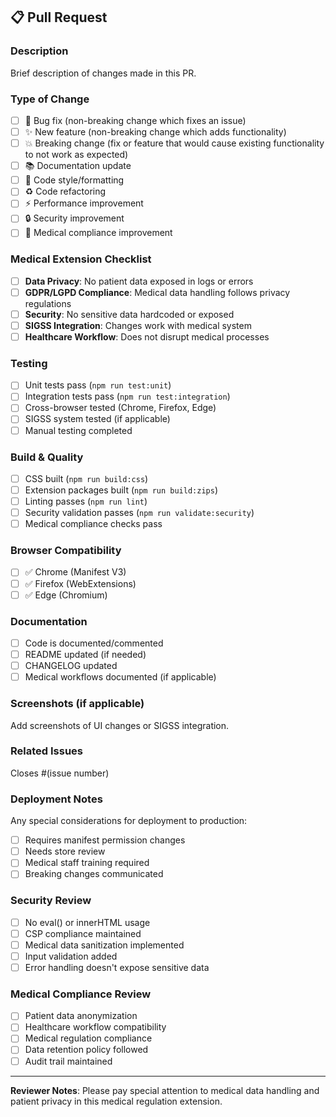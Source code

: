 ## 📋 Pull Request

### Description

Brief description of changes made in this PR.

### Type of Change

- [ ] 🐛 Bug fix (non-breaking change which fixes an issue)
- [ ] ✨ New feature (non-breaking change which adds functionality)
- [ ] 💥 Breaking change (fix or feature that would cause existing functionality to not work as expected)
- [ ] 📚 Documentation update
- [ ] 🎨 Code style/formatting
- [ ] ♻️ Code refactoring
- [ ] ⚡ Performance improvement
- [ ] 🔒 Security improvement
- [ ] 🏥 Medical compliance improvement

### Medical Extension Checklist

- [ ] **Data Privacy**: No patient data exposed in logs or errors
- [ ] **GDPR/LGPD Compliance**: Medical data handling follows privacy regulations
- [ ] **Security**: No sensitive data hardcoded or exposed
- [ ] **SIGSS Integration**: Changes work with medical system
- [ ] **Healthcare Workflow**: Does not disrupt medical processes

### Testing

- [ ] Unit tests pass (`npm run test:unit`)
- [ ] Integration tests pass (`npm run test:integration`)
- [ ] Cross-browser tested (Chrome, Firefox, Edge)
- [ ] SIGSS system tested (if applicable)
- [ ] Manual testing completed

### Build & Quality

- [ ] CSS built (`npm run build:css`)
- [ ] Extension packages built (`npm run build:zips`)
- [ ] Linting passes (`npm run lint`)
- [ ] Security validation passes (`npm run validate:security`)
- [ ] Medical compliance checks pass

### Browser Compatibility

- [ ] ✅ Chrome (Manifest V3)
- [ ] ✅ Firefox (WebExtensions)
- [ ] ✅ Edge (Chromium)

### Documentation

- [ ] Code is documented/commented
- [ ] README updated (if needed)
- [ ] CHANGELOG updated
- [ ] Medical workflows documented (if applicable)

### Screenshots (if applicable)

Add screenshots of UI changes or SIGSS integration.

### Related Issues

Closes #(issue number)

### Deployment Notes

Any special considerations for deployment to production:

- [ ] Requires manifest permission changes
- [ ] Needs store review
- [ ] Medical staff training required
- [ ] Breaking changes communicated

### Security Review

- [ ] No eval() or innerHTML usage
- [ ] CSP compliance maintained
- [ ] Medical data sanitization implemented
- [ ] Input validation added
- [ ] Error handling doesn't expose sensitive data

### Medical Compliance Review

- [ ] Patient data anonymization
- [ ] Healthcare workflow compatibility
- [ ] Medical regulation compliance
- [ ] Data retention policy followed
- [ ] Audit trail maintained

---

**Reviewer Notes**: Please pay special attention to medical data handling and patient privacy in this medical regulation extension.
